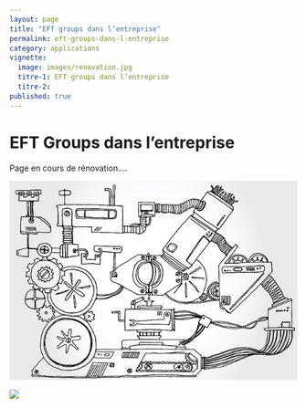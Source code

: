 ```yaml
---
layout: page
title: "EFT groups dans l’entreprise"
permalink: eft-groups-dans-l-entreprise
category: applications
vignette:
  image: images/renovation.jpg
  titre-1: EFT groups dans l’entreprise
  titre-2:
published: true
---
```


# EFT Groups dans l’entreprise

Page en cours de rénovation....


![](/images/renovation.jpg)

![](../images/renovation.jpg)